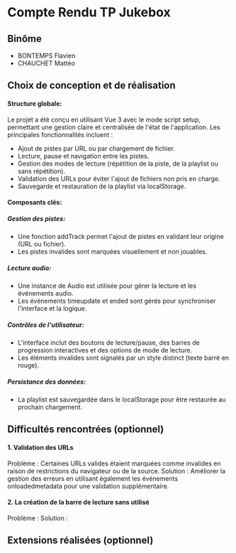 # Compte Rendu TP Jukebox

## Binôme
- BONTEMPS Flavien
- CHAUCHET Mattéo

## Choix de conception et de réalisation
#### Structure globale:
  Le projet a été conçu en utilisant Vue 3 avec le mode script setup, permettant une gestion claire et centralisée de l'état de l'application. Les principales fonctionnalités incluent :
  - Ajout de pistes par URL ou par chargement de fichier.
  - Lecture, pause et navigation entre les pistes.
  - Gestion des modes de lecture (répétition de la piste, de la playlist ou sans répétition).
  - Validation des URLs pour éviter l'ajout de fichiers non pris en charge.
  - Sauvegarde et restauration de la playlist via localStorage.

#### Composants clés:
  ##### Gestion des pistes:
  - Une fonction addTrack permet l'ajout de pistes en validant leur origine (URL ou fichier).
  - Les pistes invalides sont marquées visuellement et non jouables.
  ##### Lecture audio:
  - Une instance de Audio est utilisée pour gérer la lecture et les événements audio.
  - Les événements timeupdate et ended sont gérés pour synchroniser l'interface et la logique.
  ##### Contrôles de l'utilisateur:
  - L'interface inclut des boutons de lecture/pause, des barres de progression interactives et des options de mode de lecture.
  - Les éléments invalides sont signalés par un style distinct (texte barré en rouge).
  ##### Persistance des données:
  - La playlist est sauvegardée dans le localStorage pour être restaurée au prochain chargement.

## Difficultés rencontrées (optionnel)
  #### 1. Validation des URLs
Problème : Certaines URLs valides étaient marquées comme invalides en raison de restrictions du navigateur ou de la source.
Solution : Améliorer la gestion des erreurs en utilisant également les événements onloadedmetadata pour une validation supplémentaire.
  #### 2. La création de la barre de lecture sans utilisé
Problème : 
Solution : 

## Extensions réalisées (optionnel)
